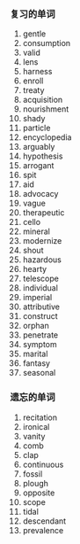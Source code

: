 ### 复习的单词

1. gentle
2. consumption
3. valid
4. lens
5. harness
6. enroll
7. treaty
8. acquisition
9. nourishment
10. shady
11. particle
12. encyclopedia
13. arguably
14. hypothesis
15. arrogant
16. spit
17. aid
18. advocacy
19. vague
20. therapeutic
21. cello
22. mineral
23. modernize
24. shout
25. hazardous
26. hearty
27. telescope
28. individual
29. imperial
30. attributive
31. construct
32. orphan
33. penetrate
34. symptom
35. marital
36. fantasy
37. seasonal



### 遗忘的单词

1. recitation
2. ironical
3. vanity
4. comb
5. clap
6. continuous
7. fossil
8. plough
9. opposite
10. scope
11. tidal
12. descendant
13. prevalence